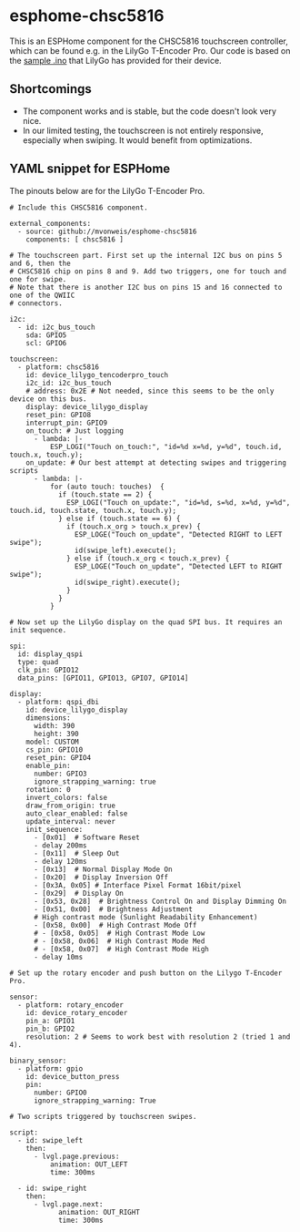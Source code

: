 # esphome-chsc5816

This is an ESPHome component for the CHSC5816 touchscreen controller, which can be found e.g. in the LilyGo T-Encoder Pro. Our code is based on the [sample .ino](https://github.com/Xinyuan-LilyGO/T-Encoder-Pro/blob/arduino-esp32-libs_V3.0.7/examples/CHSC5816/CHSC5816.ino) that LilyGo has provided for their device.

## Shortcomings

- The component works and is stable, but the code doesn't look very nice.
- In our limited testing, the touchscreen is not entirely responsive, especially when swiping. It would benefit from optimizations.


## YAML snippet for ESPHome

The pinouts below are for the LilyGo T-Encoder Pro.

```
# Include this CHSC5816 component.

external_components:
  - source: github://mvonweis/esphome-chsc5816
    components: [ chsc5816 ]

# The touchscreen part. First set up the internal I2C bus on pins 5 and 6, then the
# CHSC5816 chip on pins 8 and 9. Add two triggers, one for touch and one for swipe.
# Note that there is another I2C bus on pins 15 and 16 connected to one of the QWIIC
# connectors.

i2c:
  - id: i2c_bus_touch
    sda: GPIO5
    scl: GPIO6

touchscreen:
  - platform: chsc5816
    id: device_lilygo_tencoderpro_touch
    i2c_id: i2c_bus_touch
    # address: 0x2E # Not needed, since this seems to be the only device on this bus.
    display: device_lilygo_display
    reset_pin: GPIO8
    interrupt_pin: GPIO9
    on_touch: # Just logging
      - lambda: |-
          ESP_LOGI("Touch on_touch:", "id=%d x=%d, y=%d", touch.id, touch.x, touch.y);
    on_update: # Our best attempt at detecting swipes and triggering scripts
      - lambda: |-
          for (auto touch: touches)  {
            if (touch.state == 2) {
              ESP_LOGI("Touch on_update:", "id=%d, s=%d, x=%d, y=%d", touch.id, touch.state, touch.x, touch.y);
            } else if (touch.state == 6) {
              if (touch.x_org > touch.x_prev) {
                ESP_LOGE("Touch on_update", "Detected RIGHT to LEFT swipe");
                id(swipe_left).execute();
              } else if (touch.x_org < touch.x_prev) {
                ESP_LOGE("Touch on_update", "Detected LEFT to RIGHT swipe");
                id(swipe_right).execute();
              }
            }
          }

# Now set up the LilyGo display on the quad SPI bus. It requires an init sequence.

spi:
  id: display_qspi
  type: quad
  clk_pin: GPIO12
  data_pins: [GPIO11, GPIO13, GPIO7, GPIO14]

display:
  - platform: qspi_dbi
    id: device_lilygo_display
    dimensions:
      width: 390
      height: 390
    model: CUSTOM
    cs_pin: GPIO10
    reset_pin: GPIO4
    enable_pin:
      number: GPIO3
      ignore_strapping_warning: true
    rotation: 0
    invert_colors: false
    draw_from_origin: true
    auto_clear_enabled: false
    update_interval: never
    init_sequence:
      - [0x01]  # Software Reset
      - delay 200ms
      - [0x11]  # Sleep Out
      - delay 120ms
      - [0x13]  # Normal Display Mode On
      - [0x20]  # Display Inversion Off
      - [0x3A, 0x05] # Interface Pixel Format 16bit/pixel
      - [0x29]  # Display On
      - [0x53, 0x28]  # Brightness Control On and Display Dimming On
      - [0x51, 0x00]  # Brightness Adjustment
      # High contrast mode (Sunlight Readability Enhancement)
      - [0x58, 0x00]  # High Contrast Mode Off
      # - [0x58, 0x05]  # High Contrast Mode Low
      # - [0x58, 0x06]  # High Contrast Mode Med
      # - [0x58, 0x07]  # High Contrast Mode High
      - delay 10ms

# Set up the rotary encoder and push button on the Lilygo T-Encoder Pro.

sensor:
  - platform: rotary_encoder
    id: device_rotary_encoder
    pin_a: GPIO1
    pin_b: GPIO2
    resolution: 2 # Seems to work best with resolution 2 (tried 1 and 4).

binary_sensor:
  - platform: gpio
    id: device_button_press
    pin:
      number: GPIO0
      ignore_strapping_warning: True

# Two scripts triggered by touchscreen swipes. 

script:
  - id: swipe_left
    then:
      - lvgl.page.previous:
          animation: OUT_LEFT
          time: 300ms

  - id: swipe_right
    then:
      - lvgl.page.next:
            animation: OUT_RIGHT
            time: 300ms

```
